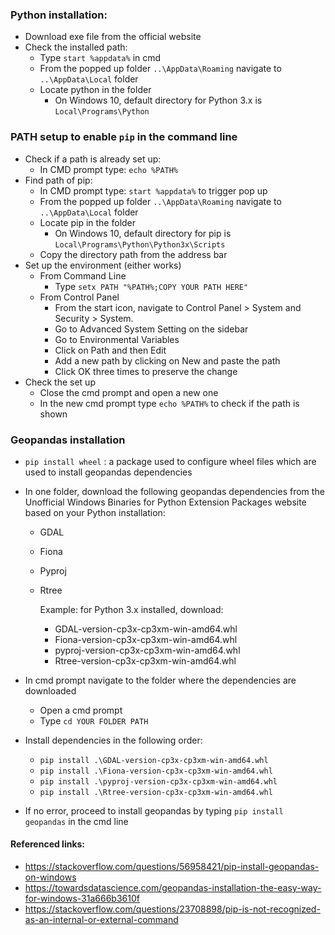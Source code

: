 ### Python installation:

* Download exe file from the official website 
* Check the installed path:  
  * Type `start %appdata%` in cmd 
  * From the popped up folder `..\AppData\Roaming` navigate to `..\AppData\Local` folder
  * Locate python in the folder
    * On Windows 10, default directory for Python 3.x is `Local\Programs\Python`

### PATH setup to enable `pip` in the command line

* Check if a path is already set up:  
  * In CMD prompt type: `echo %PATH%` 
* Find path of pip: 
  * In CMD prompt type: `start %appdata%` to trigger pop up 
  * From the popped up folder `..\AppData\Roaming` navigate to `..\AppData\Local` folder 
  * Locate pip in the folder 
    * On Windows 10, default directory for pip is `Local\Programs\Python\Python3x\Scripts` 
  * Copy the directory path from the address bar 
* Set up the environment (either works) 
  * From Command Line 
    * Type `setx PATH "%PATH%;COPY YOUR PATH HERE"`
  * From Control Panel 
    * From the start icon, navigate to Control Panel > System and Security > System. 
    * Go to Advanced System Setting on the sidebar 
    * Go to Environmental Variables 
    * Click on Path and then Edit 
    * Add a new path by clicking on New and paste the path 
    * Click OK three times to preserve the change 
* Check the set up 
  * Close the cmd prompt and open a new one 
  * In the new cmd prompt type `echo %PATH%` to check if the path is shown 

### Geopandas installation 

* `pip install wheel` :  a package used to configure wheel files which are used to install geopandas dependencies 
* In one folder, download the following geopandas dependencies from the Unofficial Windows Binaries for Python Extension Packages website based on your Python installation: 
  * GDAL 
  * Fiona 
  * Pyproj 
  * Rtree 

    Example: for Python 3.x installed, download: 
    * GDAL-version-cp3x-cp3xm-win-amd64.whl 
    * Fiona-version-cp3x-cp3xm-win-amd64.whl 
    * pyproj-version-cp3x-cp3xm-win-amd64.whl 
    * Rtree-version-cp3x-cp3xm-win-amd64.whl 

* In cmd prompt navigate to the folder where the dependencies are downloaded 
  * Open a cmd prompt 
  * Type `cd YOUR FOLDER PATH` 
* Install dependencies in the following order: 
  * `pip install .\GDAL-version-cp3x-cp3xm-win-amd64.whl` 
  * `pip install .\Fiona-version-cp3x-cp3xm-win-amd64.whl` 
  * `pip install .\pyproj-version-cp3x-cp3xm-win-amd64.whl` 
  * `pip install .\Rtree-version-cp3x-cp3xm-win-amd64.whl` 
* If no error, proceed to install geopandas by typing `pip install geopandas` in the cmd line

#### Referenced links: 
+ https://stackoverflow.com/questions/56958421/pip-install-geopandas-on-windows  
+ https://towardsdatascience.com/geopandas-installation-the-easy-way-for-windows-31a666b3610f
+ https://stackoverflow.com/questions/23708898/pip-is-not-recognized-as-an-internal-or-external-command  
